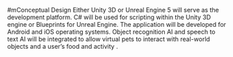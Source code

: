 #mConceptual Design
Either Unity 3D or Unreal Engine 5 will serve as the development platform. C# will be used for scripting within the Unity 3D engine or Blueprints for Unreal Engine. 
The application will be developed for Android and iOS operating systems. Object recognition AI and speech to text AI will be integrated to allow virtual pets to 
interact with real-world objects and a user’s food and activity .
